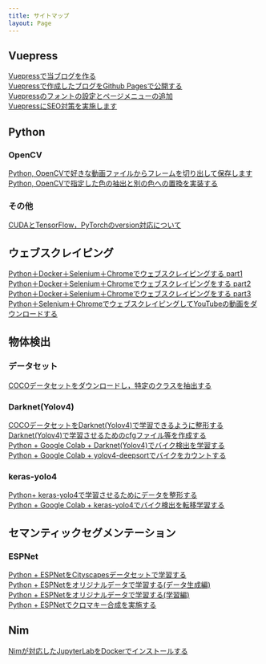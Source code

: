 ```yaml
---
title: サイトマップ
layout: Page
---
```


## Vuepress
[Vuepressで当ブログを作る](https://www.hamlet-engineer.com/posts/tech-0001.html)<br>
[Vuepressで作成したブログをGithub Pagesで公開する](https://www.hamlet-engineer.com/posts/tech-0002.html)<br>
[Vuepressのフォントの設定とページメニューの追加](https://www.hamlet-engineer.com/posts/tech-0003.html)<br>
[VuepressにSEO対策を実施します](https://www.hamlet-engineer.com/posts/tech-0004.html)<br>


## Python
### OpenCV
[Python, OpenCVで好きな動画ファイルからフレームを切り出して保存します](https://www.hamlet-engineer.com/posts/frame-mp4.html)<br>
[Python, OpenCVで指定した色の抽出と別の色への置換を実装する](https://www.hamlet-engineer.com/posts/color-replace.html)<br>

### その他
[CUDAとTensorFlow，PyTorchのversion対応について](https://www.hamlet-engineer.com/posts/cuda.html)<br>

## ウェブスクレイピング
[Python＋Docker＋Selenium＋Chromeでウェブスクレイピングする part1](https://www.hamlet-engineer.com/posts/websc-selenium01.html)<br>
[Python＋Docker＋Selenium＋Chromeでウェブスクレイピングをする part2](https://www.hamlet-engineer.com/posts/websc-selenium02.html)<br>
[Python＋Docker＋Selenium＋Chromeでウェブスクレイピングをする part3](https://www.hamlet-engineer.com/posts/websc-selenium03.html)<br>
[Python＋Selenium＋ChromeでウェブスクレイピングしてYouTubeの動画をダウンロードする](https://www.hamlet-engineer.com/posts/websc-selenium04.html)<br>


## 物体検出
### データセット
[COCOデータセットをダウンロードし，特定のクラスを抽出する](https://www.hamlet-engineer.com/posts/object-detection01.html)<br>

### Darknet(Yolov4)
[COCOデータセットをDarknet(Yolov4)で学習できるように整形する](https://www.hamlet-engineer.com/posts/object-detection02.html)<br>
[Darknet(Yolov4)で学習させるためのcfgファイル等を作成する](https://www.hamlet-engineer.com/posts/object-detection03.html)<br>
[Python + Google Colab + Darknet(Yolov4)でバイク検出を学習する](https://www.hamlet-engineer.com/posts/object-detection04.html)<br>
[Python + Google Colab + yolov4-deepsortでバイクをカウントする](https://www.hamlet-engineer.com/posts/object-detection07.html)<br>

### keras-yolo4
[Python+ keras-yolo4で学習させるためにデータを整形する](https://www.hamlet-engineer.com/posts/object-detection05.html)<br>
[Python + Google Colab + keras-yolo4でバイク検出を転移学習する](https://www.hamlet-engineer.com/posts/object-detection06.html)<br>

## セマンティックセグメンテーション
### ESPNet
[Python + ESPNetをCityscapesデータセットで学習する](https://www.hamlet-engineer.com/posts/segmentation01.html)<br>
[Python + ESPNetをオリジナルデータで学習する(データ生成編) ](https://www.hamlet-engineer.com/posts/segmentation02.html)<br>
[Python + ESPNetをオリジナルデータで学習する(学習編)](https://www.hamlet-engineer.com/posts/segmentation03.html)<br>
[Python + ESPNetでクロマキー合成を実施する](https://www.hamlet-engineer.com/posts/segmentation04.html)<br>

## Nim
[Nimが対応したJupyterLabをDockerでインストールする](https://www.hamlet-engineer.com/posts/nim.html)<br>